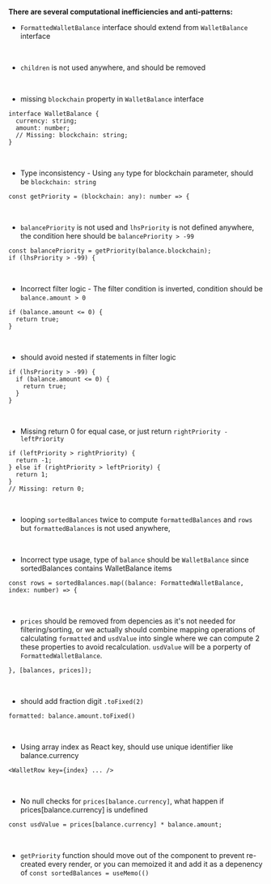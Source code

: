 **There are several computational inefficiencies and anti-patterns:**

- `FormattedWalletBalance` interface should extend from `WalletBalance` interface

<br>

- `children` is not used anywhere, and should be removed

<br>

- missing `blockchain` property in `WalletBalance` interface
```
interface WalletBalance {
  currency: string;
  amount: number;
  // Missing: blockchain: string;
}
```

<br>

- Type inconsistency - Using `any` type for blockchain parameter, should be `blockchain: string`
```
const getPriority = (blockchain: any): number => {
```
<br>

- `balancePriority` is not used and `lhsPriority` is not defined anywhere, the condition here should be `balancePriority > -99`
```
const balancePriority = getPriority(balance.blockchain);
if (lhsPriority > -99) { 
```
<br>

- Incorrect filter logic - The filter condition is inverted, condition should be `balance.amount > 0`
```
if (balance.amount <= 0) {
  return true;
}
```
<br>

- should avoid nested if statements in filter logic
```
if (lhsPriority > -99) {
  if (balance.amount <= 0) {
    return true;
  }
}
```
<br>

- Missing return 0 for equal case, or just return `rightPriority - leftPriority`
```
if (leftPriority > rightPriority) {
  return -1;
} else if (rightPriority > leftPriority) {
  return 1;
}
// Missing: return 0;
```
<br>

- looping `sortedBalances` twice to compute `formattedBalances` and `rows` but `formattedBalances` is not used anywhere, 
<br>


- Incorrect type usage, type of `balance`  should be `WalletBalance` since sortedBalances contains WalletBalance items
```
const rows = sortedBalances.map((balance: FormattedWalletBalance, index: number) => {
```
<br>

- `prices` should be removed from depencies as it's not needed for filtering/sorting, or we actually should combine mapping operations of calculating `formatted` and `usdValue`  into single where we can compute 2 these properties  to avoid recalculation. `usdValue` will be a porperty of `FormattedWalletBalance`.
```
}, [balances, prices]);
```
<br>

- should add fraction digit `.toFixed(2)`
```
formatted: balance.amount.toFixed()
```
<br>

- Using array index as React key, should use unique identifier like balance.currency
```
<WalletRow key={index} ... />
```
<br>

- No null checks for `prices[balance.currency]`, what happen if prices[balance.currency] is undefined
```
const usdValue = prices[balance.currency] * balance.amount;
```
<br>

- `getPriority` function should move out of the component to prevent re-created every render, or you can memoized it and add it as a depenency of  `const sortedBalances = useMemo(()`
